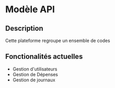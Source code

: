 # Modèle API

## Description
Cette plateforme regroupe un ensemble de codes


## Fonctionalités actuelles
* Gestion d'utilisateurs
* Gestion de Dépenses
* Gestion de journaux
